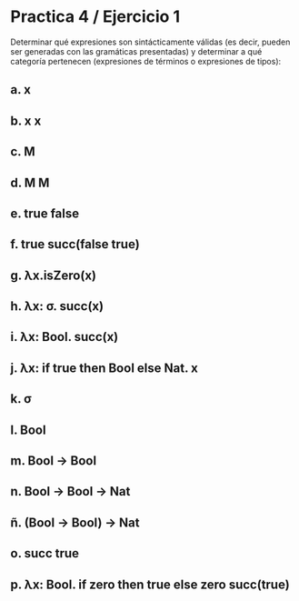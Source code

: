 # Practica 4 / Ejercicio 1  
Determinar qué expresiones son sintácticamente válidas (es decir, pueden ser generadas con las gramáticas presentadas) y determinar a qué categoría pertenecen (expresiones de términos o expresiones de tipos):  
## a. x  
## b. x x  
## c. M  
## d. M M  
## e. true false  
## f. true succ(false true)  
## g. λx.isZero(x)  
## h. λx: σ. succ(x)  
## i. λx: Bool. succ(x)  
## j. λx: if true then Bool else Nat. x  
## k. σ  
## l. Bool  
## m. Bool → Bool  
## n. Bool → Bool → Nat  
## ñ. (Bool → Bool) → Nat  
## o. succ true  
## p. λx: Bool. if zero then true else zero succ(true)

